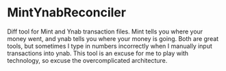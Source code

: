 MintYnabReconciler
==================

Diff tool for Mint and Ynab transaction files.  Mint tells you where your money went, and ynab tells you where your money is going.  Both are great tools, but sometimes I type in numbers incorrectly when I manually input transactions into ynab.  This tool is an excuse for me to play with technology, so excuse the overcomplicated architecture.
